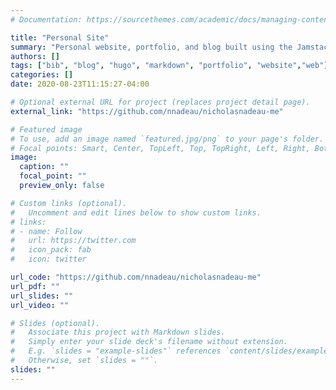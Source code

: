 ```yaml
---
# Documentation: https://sourcethemes.com/academic/docs/managing-content/

title: "Personal Site"
summary: "Personal website, portfolio, and blog built using the Jamstack"
authors: []
tags: ["bib", "blog", "hugo", "markdown", "portfolio", "website","web"]
categories: []
date: 2020-08-23T11:15:27-04:00

# Optional external URL for project (replaces project detail page).
external_link: "https://github.com/nnadeau/nicholasnadeau-me"

# Featured image
# To use, add an image named `featured.jpg/png` to your page's folder.
# Focal points: Smart, Center, TopLeft, Top, TopRight, Left, Right, BottomLeft, Bottom, BottomRight.
image:
  caption: ""
  focal_point: ""
  preview_only: false

# Custom links (optional).
#   Uncomment and edit lines below to show custom links.
# links:
# - name: Follow
#   url: https://twitter.com
#   icon_pack: fab
#   icon: twitter

url_code: "https://github.com/nnadeau/nicholasnadeau-me"
url_pdf: ""
url_slides: ""
url_video: ""

# Slides (optional).
#   Associate this project with Markdown slides.
#   Simply enter your slide deck's filename without extension.
#   E.g. `slides = "example-slides"` references `content/slides/example-slides.md`.
#   Otherwise, set `slides = ""`.
slides: ""
---
```

